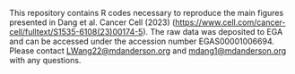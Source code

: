 This repository contains R codes necessary to reproduce the main figures presented in Dang et al. Cancer Cell (2023) (https://www.cell.com/cancer-cell/fulltext/S1535-6108(23)00174-5).
The raw data was deposited to EGA and can be accessed under the accession number EGAS00001006694.
Please contact LWang22@mdanderson.org and mdang1@mdanderson.org with any questions.
